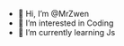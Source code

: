 - 👋 Hi, I’m @MrZwen
- 👀 I’m interested in Coding
- 🌱 I’m currently learning Js

<!---
MrZwen/MrZwen is a ✨ special ✨ repository because its `README.md` (this file) appears on your GitHub profile.
You can click the Preview link to take a look at your changes.
--->

